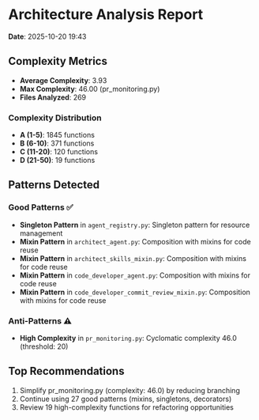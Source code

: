 # Architecture Analysis Report

**Date**: 2025-10-20 19:43

## Complexity Metrics

- **Average Complexity**: 3.93
- **Max Complexity**: 46.00 (pr_monitoring.py)
- **Files Analyzed**: 269

### Complexity Distribution

- **A (1-5)**: 1845 functions
- **B (6-10)**: 371 functions
- **C (11-20)**: 120 functions
- **D (21-50)**: 19 functions

## Patterns Detected

### Good Patterns ✅

- **Singleton Pattern** in `agent_registry.py`: Singleton pattern for resource management
- **Mixin Pattern** in `architect_agent.py`: Composition with mixins for code reuse
- **Mixin Pattern** in `architect_skills_mixin.py`: Composition with mixins for code reuse
- **Mixin Pattern** in `code_developer_agent.py`: Composition with mixins for code reuse
- **Mixin Pattern** in `code_developer_commit_review_mixin.py`: Composition with mixins for code reuse

### Anti-Patterns ⚠️

- **High Complexity** in `pr_monitoring.py`: Cyclomatic complexity 46.0 (threshold: 20)

## Top Recommendations

1. Simplify pr_monitoring.py (complexity: 46.0) by reducing branching
2. Continue using 27 good patterns (mixins, singletons, decorators)
3. Review 19 high-complexity functions for refactoring opportunities
